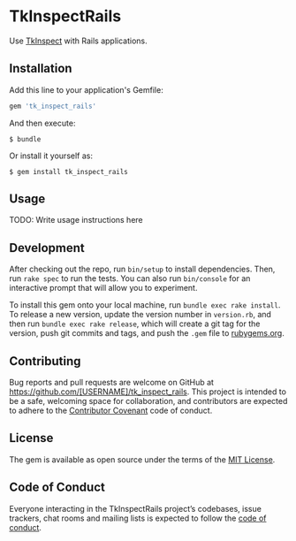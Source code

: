 # TkInspectRails

Use [TkInspect](https://github.com/josepegea/tk_inspect) with Rails applications.

## Installation

Add this line to your application's Gemfile:

```ruby
gem 'tk_inspect_rails'
```

And then execute:

    $ bundle

Or install it yourself as:

    $ gem install tk_inspect_rails

## Usage

TODO: Write usage instructions here

## Development

After checking out the repo, run `bin/setup` to install dependencies. Then, run `rake spec` to run the tests. You can also run `bin/console` for an interactive prompt that will allow you to experiment.

To install this gem onto your local machine, run `bundle exec rake install`. To release a new version, update the version number in `version.rb`, and then run `bundle exec rake release`, which will create a git tag for the version, push git commits and tags, and push the `.gem` file to [rubygems.org](https://rubygems.org).

## Contributing

Bug reports and pull requests are welcome on GitHub at https://github.com/[USERNAME]/tk_inspect_rails. This project is intended to be a safe, welcoming space for collaboration, and contributors are expected to adhere to the [Contributor Covenant](http://contributor-covenant.org) code of conduct.

## License

The gem is available as open source under the terms of the [MIT License](https://opensource.org/licenses/MIT).

## Code of Conduct

Everyone interacting in the TkInspectRails project’s codebases, issue trackers, chat rooms and mailing lists is expected to follow the [code of conduct](https://github.com/[USERNAME]/tk_inspect_rails/blob/master/CODE_OF_CONDUCT.md).

